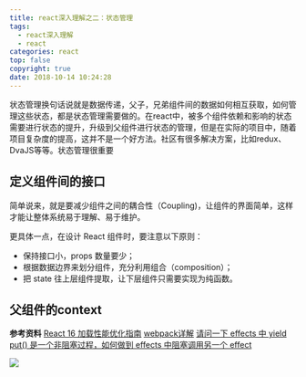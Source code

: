 ```yaml
---
title: react深入理解之二：状态管理
tags:
  - react深入理解
  - react
categories: react
top: false
copyright: true
date: 2018-10-14 10:24:28
---
```

状态管理换句话说就是数据传递，父子，兄弟组件间的数据如何相互获取，如何管理这些状态，都是状态管理需要做的。在react中，被多个组件依赖和影响的状态需要进行状态的提升，升级到父组件进行状态的管理，但是在实际的项目中，随着项目复杂度的提高，这并不是一个好方法。社区有很多解决方案，比如redux、DvaJS等等。状态管理很重要
<!--more-->

##  定义组件间的接口
简单说来，就是要减少组件之间的耦合性（Coupling)，让组件的界面简单，这样才能让整体系统易于理解、易于维护。

更具体一点，在设计 React 组件时，要注意以下原则：

* 保持接口小，props 数量要少；
* 根据数据边界来划分组件，充分利用组合（composition）；
* 把 state 往上层组件提取，让下层组件只需要实现为纯函数。



## 父组件的context


**参考资料**
[React 16 加载性能优化指南](https://juejin.im/post/5b506ae0e51d45191a0d4ec9)
[webpack详解](https://juejin.im/post/5aa3d2056fb9a028c36868aa)
[请问一下 effects 中 yield put() 是一个非阻塞过程，如何做到 effects 中阻塞调用另一个 effect](https://github.com/dvajs/dva/issues/1212)

![](http://static.zhyjor.com/wexin.png)
